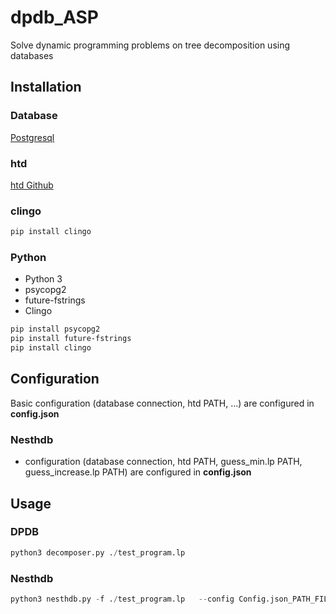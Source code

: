 # dpdb_ASP

Solve dynamic programming problems on tree decomposition using databases

## Installation

### Database

[Postgresql](https://www.postgresql.org/)

### htd 

[htd Github](https://github.com/TU-Wien-DBAI/htd/tree/normalize_cli)

### clingo

```bash
pip install clingo
```
### Python
* Python 3
* psycopg2
* future-fstrings
* Clingo

```bash
pip install psycopg2
pip install future-fstrings
pip install clingo
```

## Configuration
Basic configuration (database connection, htd PATH, ...) are configured in **config.json**
### Nesthdb
* configuration (database connection, htd PATH, guess_min.lp PATH, guess_increase.lp PATH) are configured in **config.json**
## Usage
### DPDB
```python
python3 decomposer.py ./test_program.lp
```
### Nesthdb
```python
python3 nesthdb.py -f ./test_program.lp   --config Config.json_PATH_FILE
```
